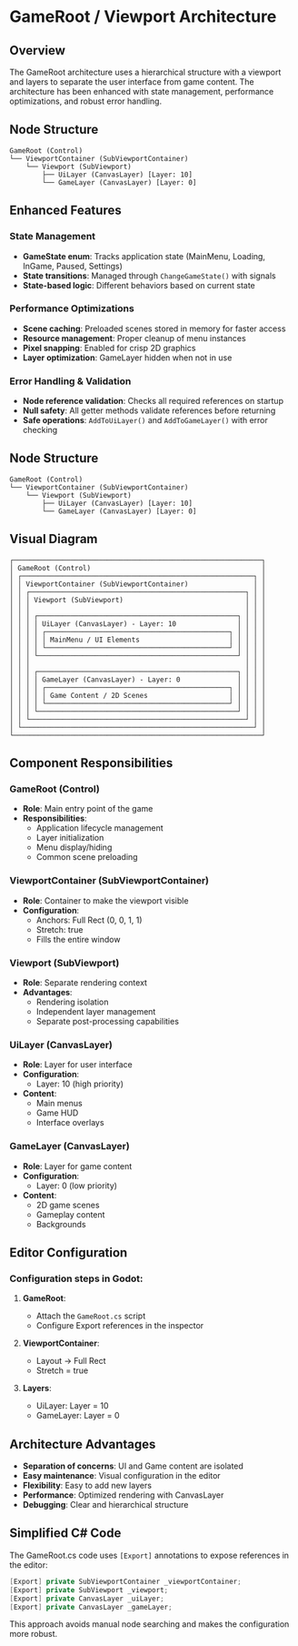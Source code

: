 # GameRoot / Viewport Architecture

## Overview

The GameRoot architecture uses a hierarchical structure with a viewport and layers to separate the user interface from game content. The architecture has been enhanced with state management, performance optimizations, and robust error handling.

## Node Structure

```
GameRoot (Control)
└── ViewportContainer (SubViewportContainer)
    └── Viewport (SubViewport)
        ├── UiLayer (CanvasLayer) [Layer: 10]
        └── GameLayer (CanvasLayer) [Layer: 0]
```

## Enhanced Features

### State Management
- **GameState enum**: Tracks application state (MainMenu, Loading, InGame, Paused, Settings)
- **State transitions**: Managed through `ChangeGameState()` with signals
- **State-based logic**: Different behaviors based on current state

### Performance Optimizations
- **Scene caching**: Preloaded scenes stored in memory for faster access
- **Resource management**: Proper cleanup of menu instances
- **Pixel snapping**: Enabled for crisp 2D graphics
- **Layer optimization**: GameLayer hidden when not in use

### Error Handling & Validation
- **Node reference validation**: Checks all required references on startup
- **Null safety**: All getter methods validate references before returning
- **Safe operations**: `AddToUiLayer()` and `AddToGameLayer()` with error checking

## Node Structure

```
GameRoot (Control)
└── ViewportContainer (SubViewportContainer)
    └── Viewport (SubViewport)
        ├── UiLayer (CanvasLayer) [Layer: 10]
        └── GameLayer (CanvasLayer) [Layer: 0]
```

## Visual Diagram

```
┌─────────────────────────────────────────────────────────────┐
│ GameRoot (Control)                                          │
│ ┌─────────────────────────────────────────────────────────┐ │
│ │ ViewportContainer (SubViewportContainer)                │ │
│ │ ┌─────────────────────────────────────────────────────┐ │ │
│ │ │ Viewport (SubViewport)                              │ │ │
│ │ │                                                     │ │ │
│ │ │ ┌─────────────────────────────────────────────────┐ │ │ │
│ │ │ │ UiLayer (CanvasLayer) - Layer: 10               │ │ │ │
│ │ │ │ ┌─────────────────────────────────────────────┐ │ │ │ │
│ │ │ │ │ MainMenu / UI Elements                      │ │ │ │ │
│ │ │ │ └─────────────────────────────────────────────┘ │ │ │ │
│ │ │ └─────────────────────────────────────────────────┘ │ │ │
│ │ │                                                     │ │ │
│ │ │ ┌─────────────────────────────────────────────────┐ │ │ │
│ │ │ │ GameLayer (CanvasLayer) - Layer: 0              │ │ │ │
│ │ │ │ ┌─────────────────────────────────────────────┐ │ │ │ │
│ │ │ │ │ Game Content / 2D Scenes                    │ │ │ │ │
│ │ │ │ └─────────────────────────────────────────────┘ │ │ │ │
│ │ │ └─────────────────────────────────────────────────┘ │ │ │
│ │ └─────────────────────────────────────────────────────┘ │ │
│ └─────────────────────────────────────────────────────────┘ │
└─────────────────────────────────────────────────────────────┘
```

## Component Responsibilities

### GameRoot (Control)
- **Role**: Main entry point of the game
- **Responsibilities**:
  - Application lifecycle management
  - Layer initialization
  - Menu display/hiding
  - Common scene preloading

### ViewportContainer (SubViewportContainer)
- **Role**: Container to make the viewport visible
- **Configuration**:
  - Anchors: Full Rect (0, 0, 1, 1)
  - Stretch: true
  - Fills the entire window

### Viewport (SubViewport)
- **Role**: Separate rendering context
- **Advantages**:
  - Rendering isolation
  - Independent layer management
  - Separate post-processing capabilities

### UiLayer (CanvasLayer)
- **Role**: Layer for user interface
- **Configuration**:
  - Layer: 10 (high priority)
- **Content**:
  - Main menus
  - Game HUD
  - Interface overlays

### GameLayer (CanvasLayer)
- **Role**: Layer for game content
- **Configuration**:
  - Layer: 0 (low priority)
- **Content**:
  - 2D game scenes
  - Gameplay content
  - Backgrounds

## Editor Configuration

### Configuration steps in Godot:

1. **GameRoot**:
   - Attach the `GameRoot.cs` script
   - Configure Export references in the inspector

2. **ViewportContainer**:
   - Layout → Full Rect
   - Stretch = true

3. **Layers**:
   - UiLayer: Layer = 10
   - GameLayer: Layer = 0

## Architecture Advantages

- **Separation of concerns**: UI and Game content are isolated
- **Easy maintenance**: Visual configuration in the editor
- **Flexibility**: Easy to add new layers
- **Performance**: Optimized rendering with CanvasLayer
- **Debugging**: Clear and hierarchical structure

## Simplified C# Code

The GameRoot.cs code uses `[Export]` annotations to expose references in the editor:

```csharp
[Export] private SubViewportContainer _viewportContainer;
[Export] private SubViewport _viewport;
[Export] private CanvasLayer _uiLayer;
[Export] private CanvasLayer _gameLayer;
```

This approach avoids manual node searching and makes the configuration more robust.